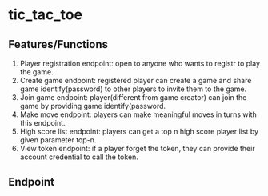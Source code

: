# tic_tac_toe
## Features/Functions
1. Player registration endpoint: open to anyone who wants to registr to play the game.
2. Create game endpoint: registered player can create a game and share game identify(password) to other players to invite them to the game.
3. Join game endpoint: player(different from game creator) can join the game by providing game identify(password.
4. Make move endpoint: players can make meaningful moves in turns with this endpoint.
5. High score list endpoint: players can get a top n high score player list by given parameter top-n.
6. View token endpoint: if a player forget the token, they can provide their account credential to call the token.

## Endpoint
